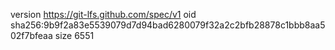 version https://git-lfs.github.com/spec/v1
oid sha256:9b9f2a83e5539079d7d94bad6280079f32a2c2bfb28878c1bbb8aa502f7bfeaa
size 6551
